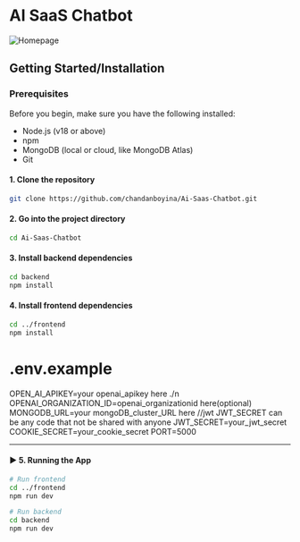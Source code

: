 # AI SaaS Chatbot 

![Homepage](screenshots/homepage.png)

## Getting Started/Installation

### Prerequisites

Before you begin, make sure you have the following installed:
- Node.js (v18 or above)
- npm 
- MongoDB (local or cloud, like MongoDB Atlas)
- Git

#### 1. Clone the repository
```bash
git clone https://github.com/chandanboyina/Ai-Saas-Chatbot.git
```

#### 2. Go into the project directory
```bash
cd Ai-Saas-Chatbot
```

#### 3. Install backend dependencies
```bash
cd backend
npm install
```

#### 4. Install frontend dependencies
```bash
cd ../frontend
npm install
```

# .env.example
OPEN_AI_APIKEY=your openai_apikey here ./n
OPENAI_ORGANIZATION_ID=openai_organizationid here(optional)
MONGODB_URL=your mongoDB_cluster_URL here
//jwt JWT_SECRET can be any code that not be shared with anyone
JWT_SECRET=your_jwt_secret
COOKIE_SECRET=your_cookie_secret
PORT=5000 






---

#### ▶️ **5. Running the App**

```bash
# Run frontend
cd ../frontend
npm run dev

# Run backend
cd backend
npm run dev
```




